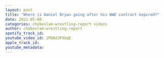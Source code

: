 ```yaml
---
layout: post
title: "Where is Daniel Bryan going after his WWE contract expired?"
date: 2021-05-08
categories: chokeslam-wrestling-report videos
author: chokeslam-wrestling-report
spotify_track_id: 
youtube_video_id: 2PD8dJPXbqE
apple_track_id: 
youtube_metadata: 
---
```


